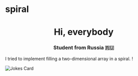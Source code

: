 # spiral
<h1 align="center">Hi, everybody <a 
<img src="https://github.com/blackcater/blackcater/raw/main/images/Hi.gif" height="32"/></h1>
<h3 align="center">Student from Russia 🇷🇺</h3>
I tried to implement filling a two-dimensional array in a spiral.
!
<picture>
 <source media="(prefers-color-scheme: dark)" srcset="https://github.com/GordStep/spiral/assets/106314109/e2416c38-09ba-4c37-9cdb-8f4902024b8e">
 <source media="(prefers-color-scheme: light)" srcset="https://github.com/GordStep/spiral/assets/106314109/e2416c38-09ba-4c37-9cdb-8f4902024b8e">
 <img alt="" src="https://github.com/GordStep/spiral/assets/106314109/e2416c38-09ba-4c37-9cdb-8f4902024b8e">
</picture>

![Jokes Card](https://readme-jokes.vercel.app/api)
